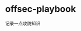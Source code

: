 




































































































































































































# offsec-playbook
记录一点攻防知识
